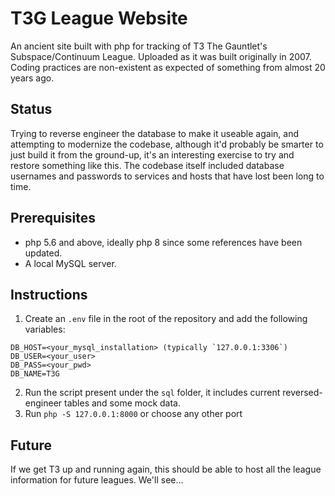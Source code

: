# T3G League Website

An ancient site built with php for tracking of T3 The Gauntlet's Subspace/Continuum League. Uploaded as it was built originally in 2007. Coding practices are non-existent as expected of something from almost 20 years ago.

## Status

Trying to reverse engineer the database to make it useable again, and attempting to modernize the codebase, although it'd probably be smarter to just build it from the ground-up, it's an interesting exercise to try and restore something like this. The codebase itself included database usernames and passwords to services and hosts that have lost been long to time.

## Prerequisites

* php 5.6 and above, ideally php 8 since some references have been updated.
* A local MySQL server.

## Instructions

1. Create an `.env` file in the root of the repository and add the following variables:

```
DB_HOST=<your_mysql_installation> (typically `127.0.0.1:3306`)
DB_USER=<your_user>
DB_PASS=<your_pwd>
DB_NAME=T3G
```

2. Run the script present under the `sql` folder, it includes current reversed-engineer tables and some mock data.
3. Run `php -S 127.0.0.1:8000` or choose any other port

## Future

If we get T3 up and running again, this should be able to host all the league information for future leagues. We'll see...